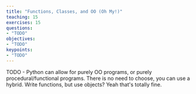 ```yaml
---
title: "Functions, Classes, and OO (Oh My!)"
teaching: 15
exercises: 15
questions:
- "TODO"
objectives:
- "TODO"
keypoints:
- "TODO"
---
```


TODO - Python can allow for purely OO programs, or purely procedural/functional programs.
There is no need to choose, you can use a hybrid.
Write functions, but use objects? Yeah that's totally fine.